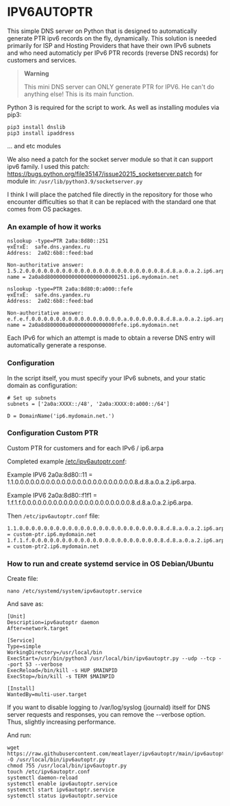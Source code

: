# IPV6AUTOPTR #

This simple DNS server on Python that is designed to automatically generate PTR ipv6 records on the fly, dynamically.
This solution is needed primarily for ISP and Hosting Providers that have their own IPv6 subnets and who need automaticly per IPv6  PTR records (reverse DNS records) for customers and services.


> **Warning**
> 
> This mini DNS server can ONLY generate PTR for IPV6. He can't do anything else! This is its main function.


Python 3 is required for the script to work. As well as installing modules via pip3:
```
pip3 install dnslib
pip3 install ipaddress
```
... and etc modules

We also need a patch for the socket server module so that it can support ipv6 family. 
I used this patch: https://bugs.python.org/file35147/issue20215_socketserver.patch
for module in:
`/usr/lib/python3.9/socketserver.py`

I think I will place the patched file directly in the repository for those who encounter difficulties so that it can be replaced with the standard one that comes from OS packages.

### An example of how it works ###
```
nslookup -type=PTR 2a0a:8d80::251
╤хЁтхЁ:  safe.dns.yandex.ru
Address:  2a02:6b8::feed:bad

Non-authoritative answer:
1.5.2.0.0.0.0.0.0.0.0.0.0.0.0.0.0.0.0.0.0.0.0.0.0.8.d.8.a.0.a.2.ip6.arpa        name = 2a0a8d80000000000000000000000251.ip6.mydomain.net
```

```
nslookup -type=PTR 2a0a:8d80:0:a000::fefe
╤хЁтхЁ:  safe.dns.yandex.ru
Address:  2a02:6b8::feed:bad

Non-authoritative answer:
e.f.e.f.0.0.0.0.0.0.0.0.0.0.0.0.0.0.0.a.0.0.0.0.0.8.d.8.a.0.a.2.ip6.arpa        name = 2a0a8d800000a000000000000000fefe.ip6.mydomain.net
```

Each IPv6 for which an attempt is made to obtain a reverse DNS entry will automatically generate a response.

### Configuration ###
In the script itself, you must specify your IPv6 subnets, and your static domain as configuration:
```
# Set up subnets
subnets = ['2a0a:XXXX::/48', '2a0a:XXXX:0:a000::/64']

D = DomainName('ip6.mydomain.net.')
```

### Configuration Custom PTR ###
Custom PTR for customers and for each IPv6 / ip6.arpa

Completed example [/etc/ipv6autoptr.conf](https://github.com/meatlayer/ipv6autoptr/blob/main/ipv6autoptr.conf):

Example IPV6 2a0a:8d80::11 = 1.1.0.0.0.0.0.0.0.0.0.0.0.0.0.0.0.0.0.0.0.0.0.0.0.8.d.8.a.0.a.2.ip6.arpa.

Example IPV6 2a0a:8d80::f1f1 = 1.f.1.f.0.0.0.0.0.0.0.0.0.0.0.0.0.0.0.0.0.0.0.0.0.8.d.8.a.0.a.2.ip6.arpa.


Then `/etc/ipv6autoptr.conf` file:
```
1.1.0.0.0.0.0.0.0.0.0.0.0.0.0.0.0.0.0.0.0.0.0.0.0.8.d.8.a.0.a.2.ip6.arpa. = custom-ptr.ip6.mydomain.net
1.f.1.f.0.0.0.0.0.0.0.0.0.0.0.0.0.0.0.0.0.0.0.0.0.8.d.8.a.0.a.2.ip6.arpa. = custom-ptr2.ip6.mydomain.net
```


### How to run and create systemd service in OS Debian/Ubuntu ###
Create file:

`nano /etc/systemd/system/ipv6autoptr.service`

And save as:
```
[Unit]
Description=ipv6autoptr daemon
After=network.target

[Service]
Type=simple
WorkingDirectory=/usr/local/bin
ExecStart=/usr/bin/python3 /usr/local/bin/ipv6autoptr.py --udp --tcp --port 53 --verbose
ExecReload=/bin/kill -s HUP $MAINPID    
ExecStop=/bin/kill -s TERM $MAINPID

[Install]
WantedBy=multi-user.target
```
If you want to disable logging to /var/log/syslog (journald)  itself for DNS server requests and responses, you can remove the --verbose option. Thus, slightly increasing performance. 

And run:
```
wget https://raw.githubusercontent.com/meatlayer/ipv6autoptr/main/ipv6autoptr.py -O /usr/local/bin/ipv6autoptr.py
chmod 755 /usr/local/bin/ipv6autoptr.py
touch /etc/ipv6autoptr.conf
systemctl daemon-reload
systemctl enable ipv6autoptr.service
systemctl start ipv6autoptr.service
systemctl status ipv6autoptr.service
```



